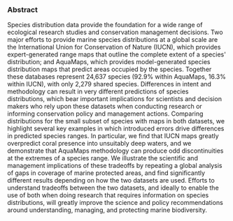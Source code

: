 ### Abstract
 
Species distribution data provide the foundation for a wide range of ecological research
studies and conservation management decisions. Two major efforts to provide marine species
distributions at a global scale are the International Union for Conservation of Nature (IUCN),
which provides expert-generated range maps that outline the complete extent of a species'
distribution; and AquaMaps, which provides model-generated species distribution maps that
predict areas occupied by the species. Together these databases represent 24,637 species
(92.9% within AquaMaps, 16.3% within IUCN), with only 2,279 shared species. Differences in
intent and methodology can result in very different predictions of species distributions,
which bear important implications for scientists and decision makers who rely upon these datasets
when conducting research or informing conservation policy and management actions. Comparing
distributions for the small subset of species with maps in both datasets, we highlight several
key examples in which introduced errors drive differences in predicted species ranges. In
particular, we find that IUCN maps greatly overpredict coral presence into unsuitably deep
waters, and we demonstrate that AquaMaps methodology can produce odd discontinuities at the
extremes of a species range. We illustrate the scientific and management implications of these
tradeoffs by repeating a global analysis of gaps in coverage of marine protected areas, and
find significantly different results depending on how the two datasets are used. Efforts to
understand tradeoffs between the two datasets, and ideally to enable the use of both when doing
research that requires information on species distributions, will greatly improve the science
and policy recommendations around understanding, managing, and protecting marine biodiversity.
